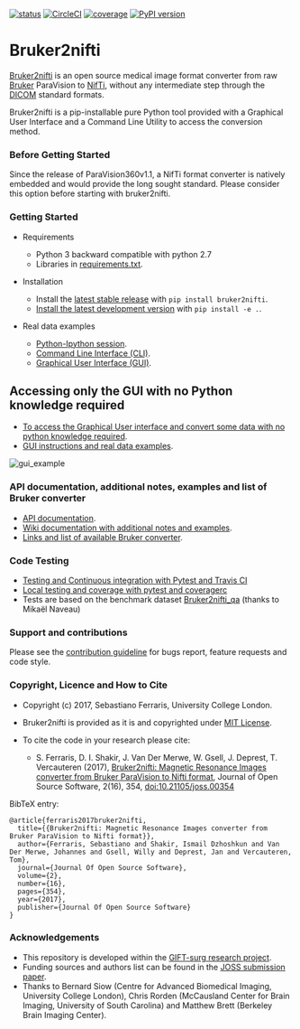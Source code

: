 [![status](http://joss.theoj.org/papers/2ee6a3a3b1a4d8df1633f601bf2b0ffe/status.svg)](http://joss.theoj.org/papers/2ee6a3a3b1a4d8df1633f601bf2b0ffe)
[![CircleCI](https://circleci.com/gh/SebastianoF/bruker2nifti.svg?style=svg)](https://circleci.com/gh/SebastianoF/bruker2nifti)
[![coverage](https://github.com/SebastianoF/bruker2nifti/blob/master/coverage.svg)](https://github.com/SebastianoF/bruker2nifti/wiki/Local-testing-and-coverage-with-pytest-and-coveragerc)
[![PyPI version](https://badge.fury.io/py/bruker2nifti.svg)](https://badge.fury.io/py/bruker2nifti)

# Bruker2nifti

[Bruker2nifti](https://github.com/SebastianoF/bruker2nifti) is an open source medical image format converter from raw [Bruker](http://imaging.mrc-cbu.cam.ac.uk/imaging/FormatBruker)
ParaVision to [NifTi](https://nifti.nimh.nih.gov/nifti-1), without any intermediate step through the [DICOM](http://dicom.nema.org/standard.html) standard formats.

Bruker2nifti is a pip-installable pure Python tool provided with a Graphical User Interface and a Command Line Utility to access the conversion method.

### Before Getting Started

Since the release of ParaVision360v1.1, a NifTi format converter is natively embedded and would provide the long sought standard. Please consider this option before starting with bruker2nifti. 

### Getting Started

+ Requirements
    - Python 3 backward compatible with python 2.7
    - Libraries in [requirements.txt](https://github.com/SebastianoF/bruker2nifti/blob/master/requirements.txt).

+ Installation
    - Install the [latest stable release](https://github.com/SebastianoF/bruker2nifti/releases) with `pip install bruker2nifti`.
    - [Install the latest development version](https://github.com/SebastianoF/bruker2nifti/wiki/Installing-stable-version-and-development-version) with `pip install -e .`.

+ Real data examples
    - [Python-Ipython session](https://github.com/SebastianoF/bruker2nifti/wiki/Example:-use-bruker2nifti-in-a-python-(Ipython)-session).
    - [Command Line Interface (CLI)](https://github.com/SebastianoF/bruker2nifti/wiki/Example:-use-bruker2nifti-via-Command-Line-Interface).
    - [Graphical User Interface (GUI)](https://github.com/SebastianoF/bruker2nifti/wiki/Graphical-User-Interface-Examples).

## Accessing only the GUI with no Python knowledge required
+ [To access the Graphical User interface and convert some data with no python knowledge required](https://github.com/SebastianoF/bruker2nifti/wiki/Up-and-running-for-non-Python-developers).
+ [GUI instructions and real data examples](https://github.com/SebastianoF/bruker2nifti/wiki/Graphical-User-Interface-Examples).

![gui_example](https://github.com/SebastianoF/bruker2nifti/blob/master/screenshots/gui_version_101.jpg)

### API documentation, additional notes, examples and list of Bruker converter
+ [API documentation](http://bruker2nifti.readthedocs.io/en/latest/).
+ [Wiki documentation with additional notes and examples](https://github.com/SebastianoF/bruker2nifti/wiki).
+ [Links and list of available Bruker converter](https://github.com/SebastianoF/bruker2nifti/wiki/References).

### Code Testing

+ [Testing and Continuous integration with Pytest and Travis CI](https://github.com/SebastianoF/bruker2nifti/wiki/Code-Testing-and-Continuous-Integration-with-Pytest)
+ [Local testing and coverage with pytest and coveragerc](https://github.com/SebastianoF/bruker2nifti/wiki/Local-testing-and-coverage-with-pytest-and-coveragerc)
+ Tests are based on the benchmark dataset [Bruker2nifti_qa](https://gitlab.com/naveau/bruker2nifti_qa/tree/master) (thanks to Mikaël Naveau)

### Support and contributions

Please see the [contribution guideline](https://github.com/SebastianoF/bruker2nifti/blob/master/CONTRIBUTE.md) for bugs report,
feature requests and code style.

### Copyright, Licence and How to Cite

+ Copyright (c) 2017, Sebastiano Ferraris, University College London.
+ Bruker2nifti is provided as it is and copyrighted under [MIT License](https://github.com/SebastianoF/bruker2nifti/blob/master/LICENCE.txt).
+ To cite the code in your research please cite:

    + S. Ferraris, D. I. Shakir, J. Van Der Merwe, W. Gsell, J. Deprest, T. Vercauteren (2017), [Bruker2nifti: Magnetic Resonance Images converter from Bruker ParaVision to Nifti format](http://joss.theoj.org/papers/2ee6a3a3b1a4d8df1633f601bf2b0ffe),
    Journal of Open Source Software, 2(16), 354, [doi:10.21105/joss.00354](http://joss.theoj.org/papers/10.21105/joss.00354)

BibTeX entry:
```
@article{ferraris2017bruker2nifti,
  title={{Bruker2nifti: Magnetic Resonance Images converter from Bruker ParaVision to Nifti format}},
  author={Ferraris, Sebastiano and Shakir, Ismail Dzhoshkun and Van Der Merwe, Johannes and Gsell, Willy and Deprest, Jan and Vercauteren, Tom},
  journal={Journal Of Open Source Software},
  volume={2},
  number={16},
  pages={354},
  year={2017},
  publisher={Journal Of Open Source Software}
}
```

### Acknowledgements

+ This repository is developed within the [GIFT-surg research project](http://www.gift-surg.ac.uk).
+ Funding sources and authors list can be found in the [JOSS submission paper](https://github.com/SebastianoF/bruker2nifti/blob/master/paper/paper.md).
+ Thanks to
Bernard Siow (Centre for Advanced Biomedical Imaging, University College London),
Chris Rorden (McCausland Center for Brain Imaging, University of South Carolina)
and
Matthew Brett (Berkeley Brain Imaging Center).
